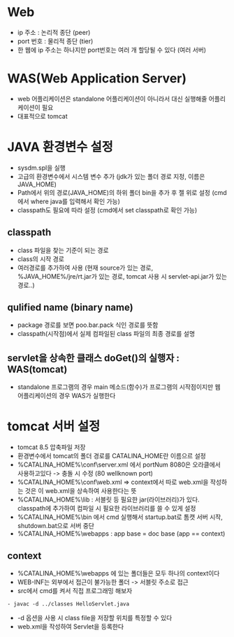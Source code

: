 # Web
- ip 주소 : 논리적 종단 (peer)
- port 번호 : 물리적 종단 (tier)
- 한 웹에 ip 주소는 하나지만 port번호는 여러 개 할당될 수 있다 (여러 서버)

# WAS(Web Application Server)
- web 어플리케이션은 standalone 어플리케이션이 아니라서 대신 실행해줄 어플리케이션이 필요
- 대표적으로 tomcat

# JAVA 환경변수 설정
- sysdm.spl을 실행
- 고급의 환경변수에서 시스템 변수 추가 (jdk가 있는 폴더 경로 지정, 이름은 JAVA_HOME)
- Path에서 위의 경로(JAVA_HOME)의 하위 폴더 bin을 추가 후 젤 위로 설정 (cmd에서 where java를 입력해서 확인 가능)
- classpath도 필요에 따라 설정 (cmd에서 set classpath로 확인 가능)
                                            
## classpath
- class 파일을 찾는 기준이 되는 경로
- class의 시작 경로
- 여러경로를 추가하여 사용 (현재 source가 있는 경로, %JAVA_HOME%/jre/rt.jar가 있는 경로, tomcat 사용 시 servlet-api.jar가 있는 경로..)

## qulified name (binary name)
- package 경로를 보면 poo.bar.pack 식인 경로를 뜻함
- classpath(시작점)에서 실제 컴파일된 class 파일의 최종 경로를 설명

## servlet을 상속한 클래스 doGet()의 실행자 : WAS(tomcat)
- standalone 프로그램의 경우 main 메소드(함수)가 프로그램의 시작점이지만 웹 어플리케이션의 경우 WAS가 실행한다

# tomcat 서버 설정
- tomcat 8.5 압축파일 저장
- 환경변수에서 tomcat의 폴더 경로를 CATALINA_HOME란 이름으르 설정
- %CATALINA_HOME%\conf\server.xml 에서 portNum 8080은 오라클에서 사용하고있다 -> 충돌 시 수정 (80 wellknown port)
- %CATALINA_HOME%\conf\web.xml => context에서 따로 web.xml을 작성하는 것은 이 web.xml을 상속하여 사용한다는 뜻
- %CATALINA_HOME%\lib : 서블릿 등 필요한 jar(라이브러리)가 있다. classpath에 추가하여 컴파일 시 필요한 라이브러리를 쓸 수 있게 설정
- %CATALINA_HOME%\bin 에서 cmd 실행해서 startup.bat로 톰캣 서버 시작, shutdown.bat으로 서버 중단
- %CATALINA_HOME%\webapps : app base = doc base (app == context)

## context
- %CATALINA_HOME%\webapps 에 있는 폴더들은 모두 하나의 context이다
- WEB-INF는 외부에서 접근이 불가능한 폴더 -> 서블릿 주소로 접근
- src에서 cmd를 켜서 직접 프로그래밍 해보자
```
- javac -d ../classes HelloServlet.java
```
- -d 옵션을 사용 시 class file을 저장할 위치를 특정할 수 있다
- web.xml을 작성하여 Servlet을 등록한다
